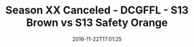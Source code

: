 ---
title: Season XX Canceled - DCGFFL - S13 Brown vs S13 Safety Orange
teams-score:
- team: _teams/s13-brown.md
  score:
- team: _teams/s13-safety-orange.md
  score: 12
mvp: S. Karson (Brown); S. Gard (Safety Orange)
game-ball: Entire Brown Team (Brown); S. Bartel (Safety Orange)
sportsperson: ''
season: 13
week: 9
date: '2016-11-22T17:01:25'
pageid: season-13-semifinals-super-bowl-november-20-2016-4812-vs-4828
---
